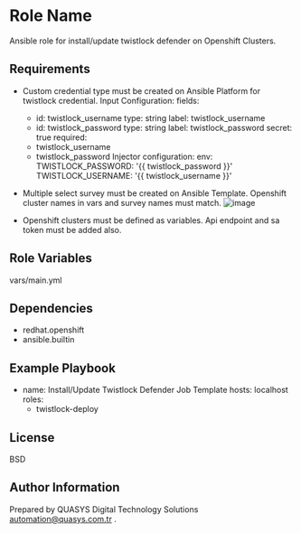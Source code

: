 Role Name
=========

Ansible role for install/update twistlock defender on Openshift Clusters.

Requirements
------------

- Custom credential type must be created on Ansible Platform for twistlock credential.
Input Configuration:
fields:
  - id: twistlock_username
    type: string
    label: twistlock_username
  - id: twistlock_password
    type: string
    label: twistlock_password
    secret: true
required:
  - twistlock_username
  - twistlock_password
Injector configuration:
env:
  TWISTLOCK_PASSWORD: '{{ twistlock_password }}'
  TWISTLOCK_USERNAME: '{{ twistlock_username }}'

- Multiple select survey must be created on Ansible Template. Openshift cluster names in vars and survey names must match.
![image](https://github.com/user-attachments/assets/dcd6d264-95b9-432c-b999-4a689f885f99)

- Openshift clusters must be defined as variables. Api endpoint and sa token must be added also.

Role Variables
--------------

vars/main.yml

Dependencies
------------

- redhat.openshift
- ansible.builtin

Example Playbook
----------------



- name: Install/Update Twistlock Defender Job Template
  hosts: localhost
  roles:
    - twistlock-deploy

License
-------

BSD

Author Information
------------------

Prepared by QUASYS Digital Technology Solutions <automation@quasys.com.tr> .
